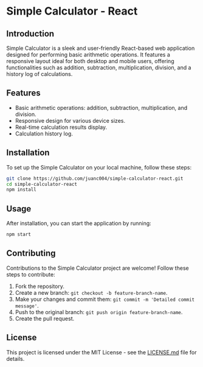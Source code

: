 
# Simple Calculator - React

## Introduction
Simple Calculator is a sleek and user-friendly React-based web application designed for performing basic arithmetic operations. It features a responsive layout ideal for both desktop and mobile users, offering functionalities such as addition, subtraction, multiplication, division, and a history log of calculations.

## Features
- Basic arithmetic operations: addition, subtraction, multiplication, and division.
- Responsive design for various device sizes.
- Real-time calculation results display.
- Calculation history log.

## Installation
To set up the Simple Calculator on your local machine, follow these steps:

```bash
git clone https://github.com/juanc004/simple-calculator-react.git
cd simple-calculator-react
npm install
```

## Usage
After installation, you can start the application by running:

```bash
npm start
```

## Contributing
Contributions to the Simple Calculator project are welcome! Follow these steps to contribute:

1. Fork the repository.
2. Create a new branch: `git checkout -b feature-branch-name`.
3. Make your changes and commit them: `git commit -m 'Detailed commit message'`.
4. Push to the original branch: `git push origin feature-branch-name`.
5. Create the pull request.

## License
This project is licensed under the MIT License - see the [LICENSE.md](LICENSE.md) file for details.
